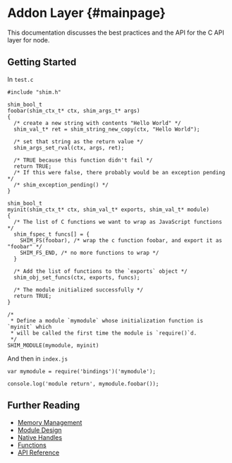 Addon Layer {#mainpage}
===========

This documentation discusses the best practices and the API for the C API layer
for node.

## Getting Started

In `test.c`

~~~~~~~~~~~~~~~{.c}
#include "shim.h"

shim_bool_t
foobar(shim_ctx_t* ctx, shim_args_t* args)
{
  /* create a new string with contents "Hello World" */
  shim_val_t* ret = shim_string_new_copy(ctx, "Hello World");

  /* set that string as the return value */
  shim_args_set_rval(ctx, args, ret);

  /* TRUE because this function didn't fail */
  return TRUE;
  /* If this were false, there probably would be an exception pending */
  /* shim_exception_pending() */
}

shim_bool_t
myinit(shim_ctx_t* ctx, shim_val_t* exports, shim_val_t* module)
{
  /* The list of C functions we want to wrap as JavaScript functions */
  shim_fspec_t funcs[] = {
    SHIM_FS(foobar), /* wrap the c function foobar, and export it as "foobar" */
    SHIM_FS_END, /* no more functions to wrap */
  }

  /* Add the list of functions to the `exports` object */
  shim_obj_set_funcs(ctx, exports, funcs);

  /* The module initialized successfully */
  return TRUE;
}

/*
 * Define a module `mymodule` whose initialization function is `myinit` which
 * will be called the first time the module is `require()`d.
 */
SHIM_MODULE(mymodule, myinit)
~~~~~~~~~~~~~~~

And then in `index.js`

~~~~~~~~~~~~~~~{.js}
var mymodule = require('bindings')('mymodule');

console.log('module return', mymodule.foobar());
~~~~~~~~~~~~~~~

## Further Reading

 * [Memory Management](md_docs_memory.html)
 * [Module Design](md_docs_design.html)
 * [Native Handles](md_docs_handle.html)
 * [Functions](md_docs_functions.html)
 * [API Reference](modules.html)
